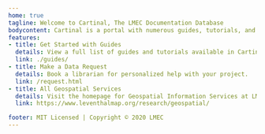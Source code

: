 ```yaml
---
home: true
tagline: Welcome to Cartinal, The LMEC Documentation Database
bodycontent: Cartinal is a portal with numerous guides, tutorials, and documentation sources for geospatial data and projects. You'll find step-by-step guides that are suitable for beginners who have never worked with GIS before, as well as technical documentation for data services and resources provided by LMEC.
features:
- title: Get Started with Guides
  details: View a full list of guides and tutorials available in Cartinal.
  link: ./guides/
- title: Make a Data Request
  details: Book a librarian for personalized help with your project.
  link: /request.html
- title: All Geospatial Services
  details: Visit the homepage for Geospatial Information Services at LMEC.
  link: https://www.leventhalmap.org/research/geospatial/

footer: MIT Licensed | Copyright © 2020 LMEC
---
```


